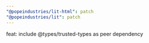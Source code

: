 ```yaml
---
"@popeindustries/lit-html": patch
"@popeindustries/lit": patch
---
```


feat: include @types/trusted-types as peer dependency
